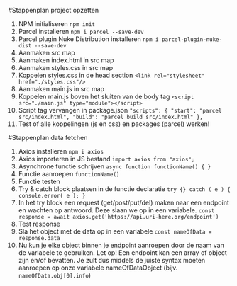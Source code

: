 #Stappenplan project opzetten

1. NPM initialiseren `npm init`
2. Parcel installeren `npm i parcel --save-dev`
3. Parcel plugin Nuke Distribution installeren `npm i parcel-plugin-nuke-dist --save-dev`
4. Aanmaken src map
5. Aanmaken index.html in src map
6. Aanmaken styles.css in src map
7. Koppelen styles.css in de head section `<link rel="stylesheet" href="./styles.css"/>`
8. Aanmaken main.js in src map
9. Koppelen main.js boven het sluiten van de body tag `<script src="./main.js" type="module"></script>`
10. Script tag vervangen in package.json `"scripts": {
    "start": "parcel src/index.html",
    "build": "parcel build src/index.html"
    },`
11. Test of alle koppelingen (js en css) en packages (parcel) werken!

#Stappenplan data fetchen
1. Axios installeren `npm i axios`
2. Axios importeren in JS bestand `import axios from "axios";`
3. Asynchrone functie schrijven `async function functionName() { }`
4. Functie aanroepen `functionName()`
5. Functie testen
6. Try & catch block plaatsen in de functie declaratie `try {} catch ( e ) {
   console.error( e ); }`
7. In het try block een request (get/post/put/del) maken naar een endpoint en wachten op antwoord. Deze slaan we op in een variabele. `const response = await axios.get('https://api.uri-here.org/endpoint')`
8. Test response
9. Sla het object met de data op in een variabele `const nameOfData = response.data`
10. Nu kun je elke object binnen je endpoint aanroepen door de naam van de variabele te gebruiken. Let op! Een endpoint kan een array of object zijn en/of bevatten. Je zult dus middels de juiste syntax moeten aanroepen op onze variabele nameOfDataObject (bijv. `nameOfData.obj[0].info`)